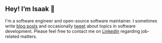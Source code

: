 ## Hey! I’m Isaak 👋

I'm a software engineer and open-source software maintainer. I sometimes write [blog posts](https://isaak.dev/) and occasionally [tweet](https://twitter.com/likid_geimfari) about topics in 
software development. Please feel free to contact me on [LinkedIn](https://www.linkedin.com/in/likid/) regarding job-related matters.
